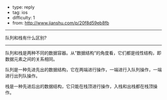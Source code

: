 - type: reply
- tag: ios
- difficulty:  1
- from: http://www.jianshu.com/p/20f8d59eb8fb

--------

队列和栈有什么区别?

---------

队列和栈是两种不同的数据容器。从”数据结构”的角度看，它们都是线性结构，即数据元素之间的关系相同。

队列是一种先进先出的数据结构，它在两端进行操作，一端进行入队列操作，一端进行出列队操作。

栈是一种先进后出的数据结构，它只能在栈顶进行操作，入栈和出栈都在栈顶操作。
